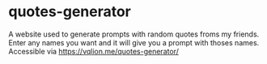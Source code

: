 # quotes-generator

A website used to generate prompts with random quotes froms my friends.
Enter any names you want and it will give you a prompt with thoses names.
Accessible via https://vqlion.me/quotes-generator/
